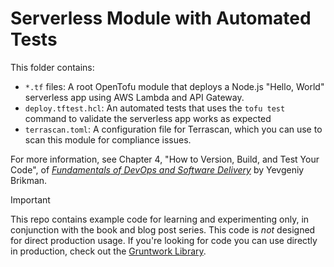# Serverless Module with Automated Tests 

This folder contains: 

* `*.tf` files: A root OpenTofu module that deploys a Node.js "Hello, World" serverless app using AWS Lambda and API 
  Gateway.
* `deploy.tftest.hcl`: An automated tests that uses the `tofu test` command to validate the serverless app works as
  expected
* `terrascan.toml`: A configuration file for Terrascan, which you can use to scan this module for compliance issues.

For more information, see Chapter 4, "How to Version, Build, and Test Your Code", of [_Fundamentals of DevOps and 
Software Delivery_](https://www.fundamentals-of-devops.com) by Yevgeniy Brikman.

> [!IMPORTANT]  
> This repo contains example code for learning and experimenting only, in conjunction with the book and blog post
> series. This code is _not_ designed for direct production usage. If you're looking for code you can use directly in
> production, check out the [Gruntwork Library](https://www.gruntwork.io/products/library).
